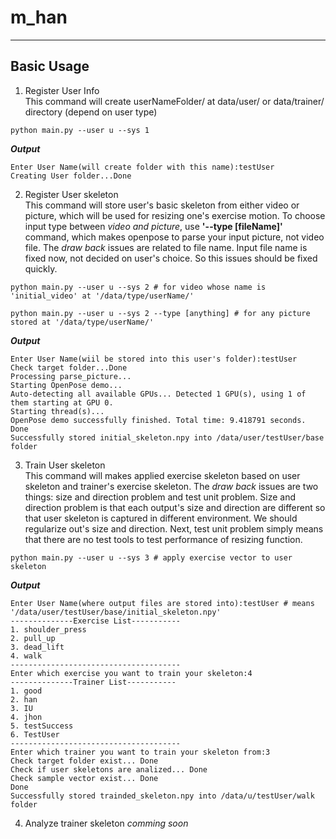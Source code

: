 # m_han
---
## Basic Usage  

1. Register User Info  
This command will create userNameFolder/ at data/user/ or data/trainer/ directory (depend on user type)
````
python main.py --user u --sys 1
````
***Output***   
````
Enter User Name(will create folder with this name):testUser
Creating User folder...Done
````

2. Register User skeleton  
This command will store user's basic skeleton from either video or picture, which will be used for resizing one's exercise motion. To choose input type between *video and picture*, use **'--type [fileName]'** command, which makes openpose to parse your input picture, not video file. The *draw back* issues are related to file name. Input file name is fixed now, not decided on user's choice. So this issues should be fixed quickly.  
````
python main.py --user u --sys 2 # for video whose name is 'initial_video' at '/data/type/userName/'
````

````
python main.py --user u --sys 2 --type [anything] # for any picture stored at '/data/type/userName/'
````

***Output***  
````
Enter User Name(wiil be stored into this user's folder):testUser
Check target folder...Done
Processing parse_picture...
Starting OpenPose demo...
Auto-detecting all available GPUs... Detected 1 GPU(s), using 1 of them starting at GPU 0.
Starting thread(s)...
OpenPose demo successfully finished. Total time: 9.418791 seconds.
Done
Successfully stored initial_skeleton.npy into /data/user/testUser/base folder
````

3. Train User skeleton  
This command will makes applied exercise skeleton based on user skeleton and trainer's exercise skeleton. The *draw back* issues are two things: size and direction problem and test unit problem. Size and direction problem is that each output's size and direction are different so that user skeleton is captured in different environment. We should regularize out's size and direction. Next, test unit problem simply means that there are no test tools to test performance of resizing function.  
````
python main.py --user u --sys 3 # apply exercise vector to user skeleton
````  
***Output***  
````
Enter User Name(where output files are stored into):testUser # means '/data/user/testUser/base/initial_skeleton.npy'
--------------Exercise List-----------
1. shoulder_press
2. pull_up
3. dead_lift
4. walk
--------------------------------------
Enter which exercise you want to train your skeleton:4
--------------Trainer List-----------
1. good
2. han
3. IU
4. jhon
5. testSuccess
6. TestUser
--------------------------------------
Enter which trainer you want to train your skeleton from:3
Check target folder exist... Done
Check if user skeletons are analized... Done
Check sample vector exist... Done
Done
Successfully stored trainded_skeleton.npy into /data/u/testUser/walk folder
````

4. Analyze trainer skeleton
*comming soon*  
